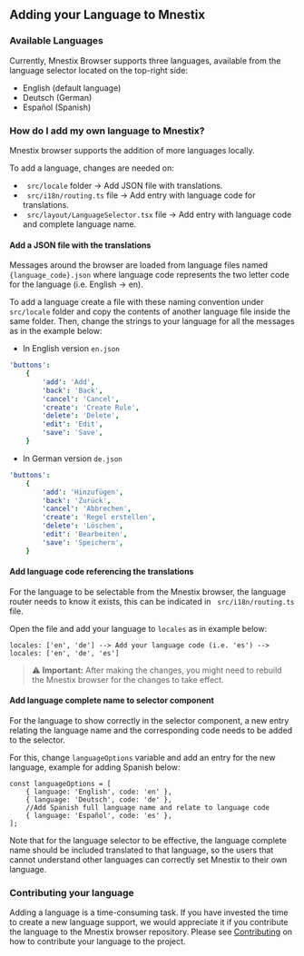 ## Adding your Language to Mnestix

### Available Languages

Currently, Mnestix Browser supports three languages, available from the language selector located on the top-right side:

-   English (default language)
-   Deutsch (German)
-   Español (Spanish)

### How do I add my own language to Mnestix?

Mnestix browser supports the addition of more languages locally.

To add a language, changes are needed on:

-   ` src/locale` folder → Add JSON file with translations.
-   ` src/i18n/routing.ts` file → Add entry with language code for translations.
-   ` src/layout/LanguageSelector.tsx` file → Add entry with language code and complete language name.

#### Add a JSON file with the translations

Messages around the browser are loaded from language files named `{language_code}.json` where language code represents
the two letter code for the language (i.e. English → en).

To add a language create a file with these naming convention under ` src/locale` folder and copy the contents of another language
file inside the same folder. Then, change the strings to your language for all the messages as in the example below:

-   In English version `en.json`

```yaml
'buttons':
    {
        'add': 'Add',
        'back': 'Back',
        'cancel': 'Cancel',
        'create': 'Create Rule',
        'delete': 'Delete',
        'edit': 'Edit',
        'save': 'Save',
    }
```

-   In German version `de.json`

```yaml
'buttons':
    {
        'add': 'Hinzufügen',
        'back': 'Zurück',
        'cancel': 'Abbrechen',
        'create': 'Regel erstellen',
        'delete': 'Löschen',
        'edit': 'Bearbeiten',
        'save': 'Speichern',
    }
```

#### Add language code referencing the translations

For the language to be selectable from the Mnestix browser, the language router needs to know it exists, this can be indicated in
` src/i18n/routing.ts` file.

Open the file and add your language to `locales` as in example below:

```tsx
locales: ['en', 'de'] --> Add your language code (i.e. 'es') --> locales: ['en', 'de', 'es']
```

> ⚠️ **Important:** After making the changes, you might need to rebuild the Mnestix browser for the changes to take effect.

#### Add language complete name to selector component

For the language to show correctly in the selector component, a new entry relating the language name and the corresponding code needs
to be added to the selector.

For this, change `languageOptions` variable and add an entry for the new language, example for adding Spanish below:

```tsx
const languageOptions = [
    { language: 'English', code: 'en' },
    { language: 'Deutsch', code: 'de' },
    //Add Spanish full language name and relate to language code
    { language: 'Español', code: 'es' },
];
```

Note that for the language selector to be effective, the language complete name should be included translated to that language, so
the users that cannot understand other languages can correctly set Mnestix to their own language.

### Contributing your language

Adding a language is a time-consuming task. If you have invested the time to create a new language support, we would appreciate it if you
contribute the language to the Mnestix browser repository. Please see [Contributing](Contributing) on how to contribute your language to the project.
